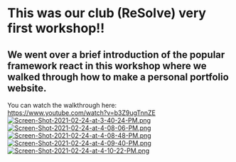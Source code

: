 # This was our club (ReSolve) very first workshop!! 
## We went over a brief introduction of the popular framework react in this workshop where we walked through how to make a personal portfolio website.  
You can watch the walkthrough here: \
https://www.youtube.com/watch?v=b3Z9ugTnnZE \
[![Screen-Shot-2021-02-24-at-3-40-24-PM.png](https://i.postimg.cc/DZCkJj1c/Screen-Shot-2021-02-24-at-3-40-24-PM.png)](https://postimg.cc/XGyDtgHZ)
[![Screen-Shot-2021-02-24-at-4-08-06-PM.png](https://i.postimg.cc/GprZMwQQ/Screen-Shot-2021-02-24-at-4-08-06-PM.png)](https://postimg.cc/fV22LP1t)
[![Screen-Shot-2021-02-24-at-4-08-48-PM.png](https://i.postimg.cc/PxJVct8m/Screen-Shot-2021-02-24-at-4-08-48-PM.png)](https://postimg.cc/ygqT3Cjd)
[![Screen-Shot-2021-02-24-at-4-09-40-PM.png](https://i.postimg.cc/YjKXhYD3/Screen-Shot-2021-02-24-at-4-09-40-PM.png)](https://postimg.cc/301jq4T4)
[![Screen-Shot-2021-02-24-at-4-10-22-PM.png](https://i.postimg.cc/W1SQfYHc/Screen-Shot-2021-02-24-at-4-10-22-PM.png)](https://postimg.cc/ZWB7WHmw)
